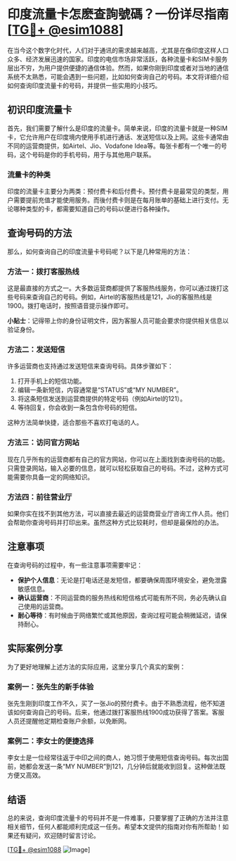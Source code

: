 # 印度流量卡怎麽查詢號碼？一份详尽指南[[TG💪+ @esim1088](https://t.me/s/esim1088)]

在当今这个数字化时代，人们对于通讯的需求越来越高，尤其是在像印度这样人口众多、经济发展迅速的国家。印度的电信市场非常活跃，各种流量卡和SIM卡服务层出不穷，为用户提供便捷的通信体验。然而，如果你刚到印度或者对当地的通信系统不太熟悉，可能会遇到一些问题，比如如何查询自己的号码。本文将详细介绍如何查询印度流量卡的号码，并提供一些实用的小技巧。

## 初识印度流量卡

首先，我们需要了解什么是印度的流量卡。简单来说，印度的流量卡就是一种SIM卡，它允许用户在印度境内使用手机进行通话、发送短信以及上网。这些卡通常由不同的运营商提供，如Airtel、Jio、Vodafone Idea等。每张卡都有一个唯一的号码，这个号码是你的手机号码，用于与其他用户联系。

### 流量卡的种类

印度的流量卡主要分为两类：预付费卡和后付费卡。预付费卡是最常见的类型，用户需要提前充值才能使用服务。而後付费卡则是在每月账单的基础上进行支付。无论哪种类型的卡，都需要知道自己的号码以便进行各种操作。

## 查询号码的方法

那么，如何查询自己的印度流量卡号码呢？以下是几种常用的方法：

### 方法一：拨打客服热线

这是最直接的方式之一。大多数运营商都提供了客服热线服务，你可以通过拨打这些号码来查询自己的号码。例如，Airtel的客服热线是121，Jio的客服热线是1900。拨打电话时，按照语音提示操作即可。

**小贴士**：记得带上你的身份证明文件，因为客服人员可能会要求你提供相关信息以验证身份。

### 方法二：发送短信

许多运营商也支持通过发送短信来查询号码。具体步骤如下：
1. 打开手机上的短信功能。
2. 编辑一条新短信，内容通常是“STATUS”或“MY NUMBER”。
3. 将这条短信发送到运营商提供的特定号码（例如Airtel的121）。
4. 等待回复，你会收到一条包含你号码的短信。

这种方法简单快捷，适合那些不喜欢打电话的人。

### 方法三：访问官方网站

现在几乎所有的运营商都有自己的官方网站，你可以在上面找到查询号码的功能。只需登录网站，输入必要的信息，就可以轻松获取自己的号码。不过，这种方式可能需要你具备一定的网络知识。

### 方法四：前往营业厅

如果你实在找不到其他方法，可以直接去最近的运营商营业厅咨询工作人员。他们会帮助你查询号码并打印出来。虽然这种方式比较耗时，但却是最保险的办法。

## 注意事项

在查询号码的过程中，有一些注意事项需要牢记：
- **保护个人信息**：无论是打电话还是发短信，都要确保周围环境安全，避免泄露敏感信息。
- **确认运营商**：不同运营商的服务热线和短信格式可能有所不同，务必先确认自己使用的运营商。
- **耐心等待**：有时候由于网络繁忙或其他原因，查询过程可能会稍微延迟，请保持耐心。

## 实际案例分享

为了更好地理解上述方法的实际应用，这里分享几个真实的案例：

### 案例一：张先生的新手体验

张先生刚到印度工作不久，买了一张Jio的预付费卡。由于不熟悉流程，他不知道该如何查询自己的号码。后来，他通过拨打客服热线1900成功获得了答案。客服人员还提醒他定期检查账户余额，以免断网。

### 案例二：李女士的便捷选择

李女士是一位经常往返于中印之间的商人，她习惯于使用短信查询号码。每次出国前，她都会发送一条“MY NUMBER”到121，几分钟后就能收到回复。这种做法既方便又高效。

## 结语

总的来说，查询印度流量卡的号码并不是一件难事，只要掌握了正确的方法并注意相关细节，任何人都能顺利完成这一任务。希望本文提供的指南对你有所帮助！如果还有疑问，欢迎随时留言讨论。

[[TG💪+ @esim1088](https://t.me/s/esim1088) ![Image](https://i.postimg.cc/4NQfJmqS/Snipaste-2025-05-13-00-14-12.png)]